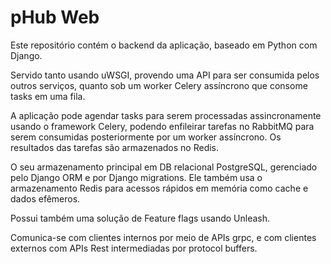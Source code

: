# pHub Web

Este repositório contém o backend da aplicação, baseado em Python com Django.

Servido tanto usando uWSGI, provendo uma API para ser consumida pelos outros serviços, quanto sob um worker Celery assíncrono que consome tasks em uma fila.

A aplicação pode agendar tasks para serem processadas assincronamente usando o framework Celery, podendo enfileirar tarefas no RabbitMQ para serem consumidas posteriormente por um worker assíncrono. Os resultados das tarefas são armazenados no Redis.

O seu armazenamento principal em DB relacional PostgreSQL, gerenciado pelo Django ORM e por Django migrations. Ele também usa o armazenamento Redis para acessos rápidos em memória como cache e dados efêmeros.

Possui também uma solução de Feature flags usando Unleash.

Comunica-se com clientes internos por meio de APIs grpc, e com clientes externos com APIs Rest intermediadas por protocol buffers.

